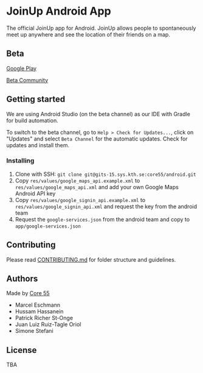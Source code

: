# JoinUp Android App

The official JoinUp app for Android. JoinUp allows people to spontaneously meet up anywhere and see the location of their friends on a map.

## Beta

[Google Play](https://play.google.com/store/apps/details?id=io.github.core55.joinup)

[Beta Community](https://plus.google.com/communities/102146297063147505085)

## Getting started

We are using Android Studio (on the beta channel) as our IDE with Gradle for build automation.  

To switch to the beta channel, go to `Help > Check for Updates...`, click on "Updates" and select `Beta Channel` for the automatic updates. Check for updates and install them.

### Installing

1. Clone with SSH: `git clone git@gits-15.sys.kth.se:core55/android.git`
2. Copy `res/values/google_maps_api.example.xml` to `res/values/google_maps_api.xml` and add your own Google Maps Android API key
3. Copy `res/values/google_signin_api.example.xml` to `res/values/google_signin_api.xml` and request the key from the android team
4. Request the `google-services.json` from the android team and copy to `app/google-services.json`

## Contributing

Please read [CONTRIBUTING.md](CONTRIBUTING.md) for folder structure and guidelines.

## Authors

Made by [Core 55](https://core55.github.io/)

* Marcel Eschmann
* Hussam Hassanein
* Patrick Richer St-Onge
* Juan Luiz Ruiz-Tagle Oriol
* Simone Stefani

## License

TBA
